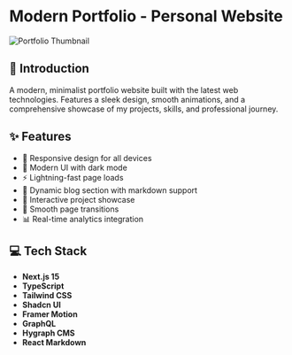 # Modern Portfolio - Personal Website

<img src="https://github.com/user-attachments/assets/73170eb1-c851-440b-9361-0cd7b9de3252" alt="Portfolio Thumbnail">

## 🚀 Introduction

A modern, minimalist portfolio website built with the latest web technologies. Features a sleek design, smooth animations, and a comprehensive showcase of my projects, skills, and professional journey.



## ✨ Features

- 📱 Responsive design for all devices
- 🎨 Modern UI with dark mode
- ⚡ Lightning-fast page loads
- 📝 Dynamic blog section with markdown support
- 🎯 Interactive project showcase
- 🔄 Smooth page transitions
- 📊 Real-time analytics integration

## 💻 Tech Stack

- **Next.js 15** 
- **TypeScript** 
- **Tailwind CSS**
- **Shadcn UI**
- **Framer Motion**
- **GraphQL**
- **Hygraph CMS**
- **React Markdown**

